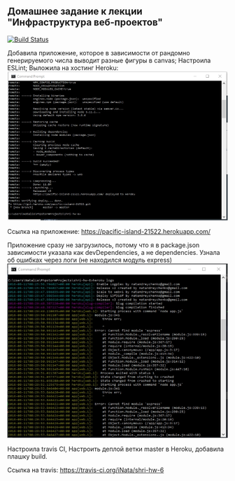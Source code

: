 ## Домашнее задание к лекции "Инфраструктура веб-проектов"

[![Build Status](https://travis-ci.org/iNata/shri-hw-6.svg?branch=master)](https://travis-ci.org/iNata/shri-hw-6)

Добавила приложение, которое в зависимости от рандомно генерируемого числа выводит разные фигуры в canvas;
Настроила ESLint;
Выложила на хостинг Heroku:
![Скриншот deploy to heroku](img/prtScreen1.jpg)

Ссылка на приложение: https://pacific-island-21522.herokuapp.com/

Приложение сразу не загрузилось, потому что я в package.json зависимости указала как devDependencies, а не dependencies.
Узнала об ошибках через логи (не находился модуль express)
![Скриншот heroku logs ](img/prtScreen2.jpg)

Настроила travis CI, Настроить деплой ветки master в Heroku, добавила плашку build.

Ссылка на travis: https://travis-ci.org/iNata/shri-hw-6

